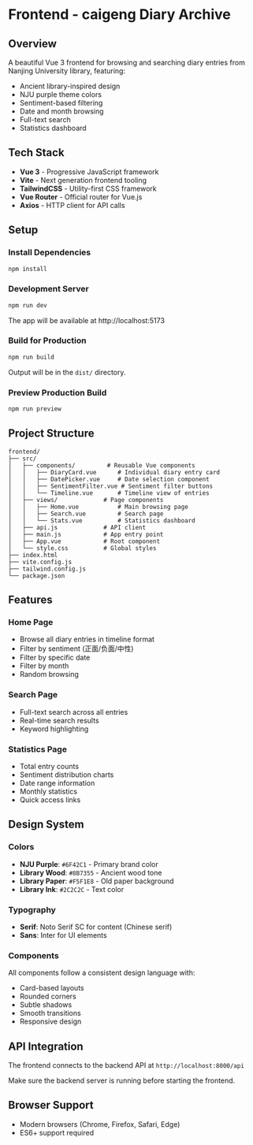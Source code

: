 # Frontend - caigeng Diary Archive

## Overview

A beautiful Vue 3 frontend for browsing and searching diary entries from Nanjing University library, featuring:
- Ancient library-inspired design
- NJU purple theme colors
- Sentiment-based filtering
- Date and month browsing
- Full-text search
- Statistics dashboard

## Tech Stack

- **Vue 3** - Progressive JavaScript framework
- **Vite** - Next generation frontend tooling
- **TailwindCSS** - Utility-first CSS framework
- **Vue Router** - Official router for Vue.js
- **Axios** - HTTP client for API calls

## Setup

### Install Dependencies

```bash
npm install
```

### Development Server

```bash
npm run dev
```

The app will be available at http://localhost:5173

### Build for Production

```bash
npm run build
```

Output will be in the `dist/` directory.

### Preview Production Build

```bash
npm run preview
```

## Project Structure

```
frontend/
├── src/
│   ├── components/         # Reusable Vue components
│   │   ├── DiaryCard.vue      # Individual diary entry card
│   │   ├── DatePicker.vue     # Date selection component
│   │   ├── SentimentFilter.vue # Sentiment filter buttons
│   │   └── Timeline.vue       # Timeline view of entries
│   ├── views/             # Page components
│   │   ├── Home.vue           # Main browsing page
│   │   ├── Search.vue         # Search page
│   │   └── Stats.vue          # Statistics dashboard
│   ├── api.js             # API client
│   ├── main.js            # App entry point
│   ├── App.vue            # Root component
│   └── style.css          # Global styles
├── index.html
├── vite.config.js
├── tailwind.config.js
└── package.json
```

## Features

### Home Page
- Browse all diary entries in timeline format
- Filter by sentiment (正面/负面/中性)
- Filter by specific date
- Filter by month
- Random browsing

### Search Page
- Full-text search across all entries
- Real-time search results
- Keyword highlighting

### Statistics Page
- Total entry counts
- Sentiment distribution charts
- Date range information
- Monthly statistics
- Quick access links

## Design System

### Colors

- **NJU Purple**: `#6F42C1` - Primary brand color
- **Library Wood**: `#8B7355` - Ancient wood tone
- **Library Paper**: `#F5F1E8` - Old paper background
- **Library Ink**: `#2C2C2C` - Text color

### Typography

- **Serif**: Noto Serif SC for content (Chinese serif)
- **Sans**: Inter for UI elements

### Components

All components follow a consistent design language with:
- Card-based layouts
- Rounded corners
- Subtle shadows
- Smooth transitions
- Responsive design

## API Integration

The frontend connects to the backend API at `http://localhost:8000/api`

Make sure the backend server is running before starting the frontend.

## Browser Support

- Modern browsers (Chrome, Firefox, Safari, Edge)
- ES6+ support required

